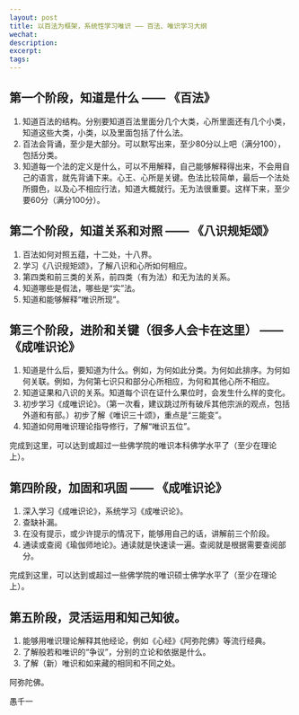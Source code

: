 ```yaml
---
layout: post
title: 以百法为框架，系统性学习唯识 —— 百法、唯识学习大纲
wechat: 
description: 
excerpt: 
tags:
---
```


## 第一个阶段，知道是什么 —— 《百法》

1. 知道百法的结构。分别要知道百法里面分几个大类，心所里面还有几个小类，知道这些大类，小类，以及里面包括了什么法。
2. 百法会背诵，至少是大部分。可以默写出来，至少80分以上吧（满分100），包括分类。
3. 知道每一个法的定义是什么，可以不用解释，自己能够解释得出来，不会用自己的语言，就先背诵下来。心王、心所是关键。色法比较简单，最后一个法处所摄色，以及心不相应行法，知道大概就行。无为法很重要。这样下来，至少要60分（满分100分）。

## 第二个阶段，知道关系和对照 —— 《八识规矩颂》

1. 百法如何对照五蕴，十二处，十八界。
2. 学习《八识规矩颂》，了解八识和心所如何相应。
3. 第四类和前三类的关系，前四类（有为法）和无为法的关系。
4. 知道哪些是假法，哪些是“实”法。
5. 知道和能够解释“唯识所现”。

## 第三个阶段，进阶和关键（很多人会卡在这里） —— 《成唯识论》

1. 知道是什么后，要知道为什么。例如，为何如此分类。为何如此排序。为何如何关联。例如，为何第七识只和部分心所相应，为何和其他心所不相应。
2. 知道证果和八识的关系。知道每个识在证什么果位时，会发生什么样的变化。
3. 初步学习《成唯识论》。（第一次看，建议跳过所有破斥其他宗派的观点，包括外道和有部。）初步了解《唯识三十颂》，重点是“三能变”。
4. 知道如何用唯识理论指导修行，了解“唯识五位”。

完成到这里，可以达到或超过一些佛学院的唯识本科佛学水平了（至少在理论上）。

## 第四阶段，加固和巩固 —— 《成唯识论》

1. 深入学习《成唯识论》，系统学习《成唯识论》。
2. 查缺补漏。
3. 在没有提示，或少许提示的情况下，能够用自己的话，讲解前三个阶段。
4. 通读或查阅《瑜伽师地论》。通读就是快速读一遍。查阅就是根据需要查阅部分。

完成到这里，可以达到或超过一些佛学院的唯识硕士佛学水平了（至少在理论上）。

## 第五阶段，灵活运用和知己知彼。

1. 能够用唯识理论解释其他经论，例如《心经》《阿弥陀佛》等流行经典。
2. 了解般若和唯识的“争议”，分别的立论和依据是什么。
3. 了解（新）唯识和如来藏的相同和不同之处。

阿弥陀佛。

愚千一

